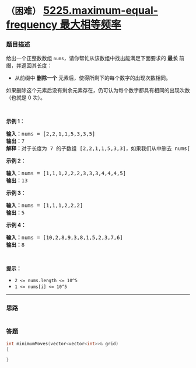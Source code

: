 # `（困难）`  [5225.maximum-equal-frequency 最大相等频率](https://leetcode-cn.com/contest/weekly-contest-158/problems/maximum-equal-frequency/)

### 题目描述
<p>给出一个正整数数组&nbsp;<code>nums</code>，请你帮忙从该数组中找出能满足下面要求的 <strong>最长</strong> 前缀，并返回其长度：</p>

<ul>
	<li>从前缀中 <strong>删除一个</strong> 元素后，使得所剩下的每个数字的出现次数相同。</li>
</ul>

<p>如果删除这个元素后没有剩余元素存在，仍可认为每个数字都具有相同的出现次数（也就是 0 次）。</p>

<p>&nbsp;</p>

<p><strong>示例 1：</strong></p>

<pre><strong>输入：</strong>nums = [2,2,1,1,5,3,3,5]
<strong>输出：</strong>7
<strong>解释：</strong>对于长度为 7 的子数组 [2,2,1,1,5,3,3]，如果我们从中删去 nums[4]=5，就可以得到 [2,2,1,1,3,3]，里面每个数字都出现了两次。
</pre>

<p><strong>示例 2：</strong></p>

<pre><strong>输入：</strong>nums = [1,1,1,2,2,2,3,3,3,4,4,4,5]
<strong>输出：</strong>13
</pre>

<p><strong>示例 3：</strong></p>

<pre><strong>输入：</strong>nums = [1,1,1,2,2,2]
<strong>输出：</strong>5
</pre>

<p><strong>示例 4：</strong></p>

<pre><strong>输入：</strong>nums = [10,2,8,9,3,8,1,5,2,3,7,6]
<strong>输出：</strong>8
</pre>

<p>&nbsp;</p>

<p><strong>提示：</strong></p>

<ul>
	<li><code>2 &lt;= nums.length &lt;= 10^5</code></li>
	<li><code>1 &lt;= nums[i] &lt;= 10^5</code></li>
</ul>

            



---
### 思路
```
```

### 答题
``` C++
int minimumMoves(vector<vector<int>>& grid) 
{

}
```
